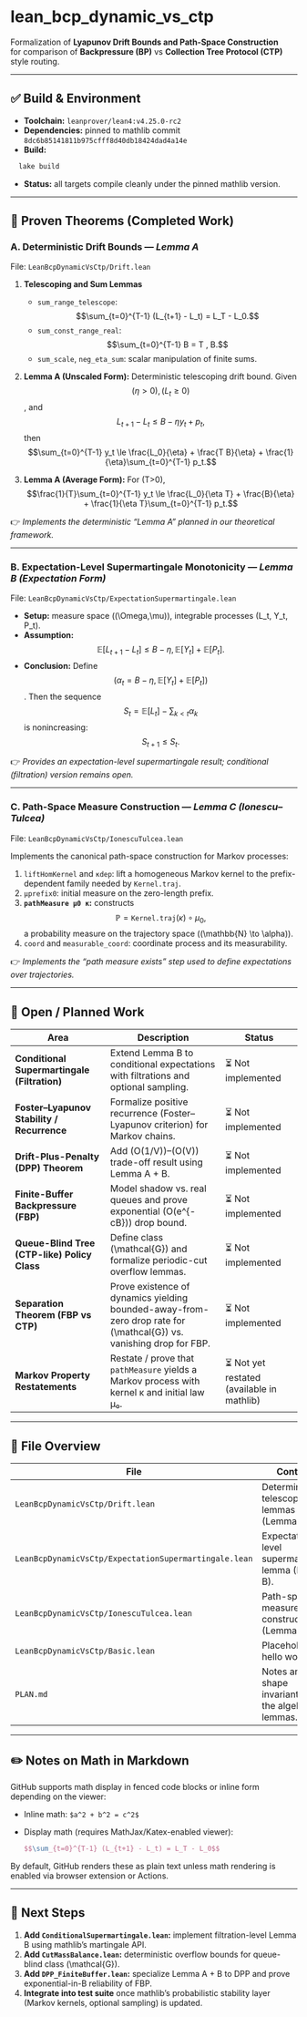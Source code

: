 # lean_bcp_dynamic_vs_ctp

Formalization of **Lyapunov Drift Bounds and Path-Space Construction**  
for comparison of **Backpressure (BP)** vs **Collection Tree Protocol (CTP)** style routing.

---

## ✅ Build & Environment

- **Toolchain:** `leanprover/lean4:v4.25.0-rc2`
- **Dependencies:** pinned to mathlib commit `8dc6b85141811b975cfff8d40db18424dad4a14e`
- **Build:**  
```bash
  lake build
````

* **Status:** all targets compile cleanly under the pinned mathlib version.

---

## 📘 Proven Theorems (Completed Work)

### A. Deterministic Drift Bounds — *Lemma A*

File: `LeanBcpDynamicVsCtp/Drift.lean`

1. **Telescoping and Sum Lemmas**

   * `sum_range_telescope`:
     $$\sum_{t=0}^{T-1} (L_{t+1} - L_t) = L_T - L_0.$$
   * `sum_const_range_real`:
     $$\sum_{t=0}^{T-1} B = T , B.$$
   * `sum_scale`, `neg_eta_sum`: scalar manipulation of finite sums.

2. **Lemma A (Unscaled Form):**
   Deterministic telescoping drift bound.
   Given $$( \eta>0 ), ( L_t \ge 0 )$$, and
   $$L_{t+1} - L_t \le B - \eta y_t + p_t,$$
   then
   $$\sum_{t=0}^{T-1} y_t \le \frac{L_0}{\eta} + \frac{T B}{\eta} + \frac{1}{\eta}\sum_{t=0}^{T-1} p_t.$$

3. **Lemma A (Average Form):**
   For (T>0),
   $$\frac{1}{T}\sum_{t=0}^{T-1} y_t
   \le \frac{L_0}{\eta T} + \frac{B}{\eta} + \frac{1}{\eta T}\sum_{t=0}^{T-1} p_t.$$

👉 *Implements the deterministic “Lemma A” planned in our theoretical framework.*

---

### B. Expectation-Level Supermartingale Monotonicity — *Lemma B (Expectation Form)*

File: `LeanBcpDynamicVsCtp/ExpectationSupermartingale.lean`

* **Setup:** measure space ((\Omega,\mu)), integrable processes (L_t, Y_t, P_t).
* **Assumption:**
  $$\mathbb{E}[L_{t+1} - L_t] \le B - \eta,\mathbb{E}[Y_t] + \mathbb{E}[P_t].$$
* **Conclusion:**
  Define $$( \alpha_t = B - \eta,\mathbb{E}[Y_t] + \mathbb{E}[P_t] )$$.
  Then the sequence
  $$S_t = \mathbb{E}[L_t] - \sum_{k < t} \alpha_k$$
  is nonincreasing:
  $$S_{t+1} \le S_t.$$

👉 *Provides an expectation-level supermartingale result; conditional (filtration) version remains open.*

---

### C. Path-Space Measure Construction — *Lemma C (Ionescu–Tulcea)*

File: `LeanBcpDynamicVsCtp/IonescuTulcea.lean`

Implements the canonical path-space construction for Markov processes:

1. `liftHomKernel` and `κdep`: lift a homogeneous Markov kernel to the prefix-dependent family needed by `Kernel.traj`.
2. `μprefix0`: initial measure on the zero-length prefix.
3. **`pathMeasure μ0 κ`:** constructs
   $$\mathbb{P} = \texttt{Kernel.traj}(κ) \circ \mu_0,$$
   a probability measure on the trajectory space ((\mathbb{N} \to \alpha)).
4. `coord` and `measurable_coord`: coordinate process and its measurability.

👉 *Implements the “path measure exists” step used to define expectations over trajectories.*

---

## 🚧 Open / Planned Work

| Area                                         | Description                                                                                                         | Status                                    |
| -------------------------------------------- | ------------------------------------------------------------------------------------------------------------------- | ----------------------------------------- |
| **Conditional Supermartingale (Filtration)** | Extend Lemma B to conditional expectations with filtrations and optional sampling.                                  | ⏳ Not implemented                         |
| **Foster–Lyapunov Stability / Recurrence**   | Formalize positive recurrence (Foster–Lyapunov criterion) for Markov chains.                                        | ⏳ Not implemented                         |
| **Drift-Plus-Penalty (DPP) Theorem**         | Add (O(1/V))–(O(V)) trade-off result using Lemma A + B.                                                             | ⏳ Not implemented                         |
| **Finite-Buffer Backpressure (FBP)**         | Model shadow vs. real queues and prove exponential (O(e^{-cB})) drop bound.                                         | ⏳ Not implemented                         |
| **Queue-Blind Tree (CTP-like) Policy Class** | Define class (\mathcal{G}) and formalize periodic-cut overflow lemmas.                                              | ⏳ Not implemented                         |
| **Separation Theorem (FBP vs CTP)**          | Prove existence of dynamics yielding bounded-away-from-zero drop rate for (\mathcal{G}) vs. vanishing drop for FBP. | ⏳ Not implemented                         |
| **Markov Property Restatements**             | Restate / prove that `pathMeasure` yields a Markov process with kernel κ and initial law μ₀.                        | ⏳ Not yet restated (available in mathlib) |

---

## 📁 File Overview

| File                                                  | Contents                                             |
| ----------------------------------------------------- | ---------------------------------------------------- |
| `LeanBcpDynamicVsCtp/Drift.lean`                      | Deterministic telescoping drift lemmas (Lemma A).    |
| `LeanBcpDynamicVsCtp/ExpectationSupermartingale.lean` | Expectation-level supermartingale lemma (Lemma B).   |
| `LeanBcpDynamicVsCtp/IonescuTulcea.lean`              | Path-space measure construction (Lemma C).           |
| `LeanBcpDynamicVsCtp/Basic.lean`                      | Placeholder / hello world.                           |
| `PLAN.md`                                             | Notes and shape invariants for the algebraic lemmas. |

---

## ✏️ Notes on Math in Markdown

GitHub supports math display in fenced code blocks or inline form depending on the viewer:

* Inline math: `$a^2 + b^2 = c^2$`
* Display math (requires MathJax/Katex-enabled viewer):

  ```latex
  $$\sum_{t=0}^{T-1} (L_{t+1} - L_t) = L_T - L_0$$
  ```

By default, GitHub renders these as plain text unless math rendering is enabled via browser extension or Actions.

---

## 🧩 Next Steps

1. **Add `ConditionalSupermartingale.lean`:** implement filtration-level Lemma B using mathlib’s martingale API.
2. **Add `CutMassBalance.lean`:** deterministic overflow bounds for queue-blind class (\mathcal{G}).
3. **Add `DPP_FiniteBuffer.lean`:** specialize Lemma A + B to DPP and prove exponential-in-B reliability of FBP.
4. **Integrate into test suite** once mathlib’s probabilistic stability layer (Markov kernels, optional sampling) is updated.
